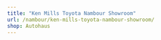 ```yaml
---
title: "Ken Mills Toyota Nambour Showroom"
url: /nambour/ken-mills-toyota-nambour-showroom/
shop: Autohaus
---
```

